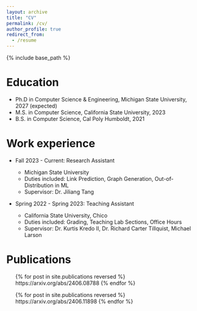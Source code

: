 ```yaml
---
layout: archive
title: "CV"
permalink: /cv/
author_profile: true
redirect_from:
  - /resume
---
```


{% include base_path %}

Education
======
* Ph.D in Computer Science & Engineering, Michigan State University, 2027 (expected)
* M.S. in Computer Science, California State University, 2023
* B.S. in Computer Science, Cal Poly Humboldt, 2021

Work experience
======
* Fall 2023 - Current: Research Assistant
  * Michigan State University
  * Duties included: Link Prediction, Graph Generation, Out-of-Distribution in ML
  * Supervisor: Dr. Jiliang Tang

* Spring 2022 - Spring 2023: Teaching Assistant
  * California State University, Chico
  * Duties included: Grading, Teaching Lab Sections, Office Hours
  * Supervisor: Dr. Kurtis Kredo II, Dr. Richard Carter Tillquist, Michael Larson

Publications
======
  <!-- Co-authored with Harry -->
  <ul>{% for post in site.publications reversed %}
    https://arxiv.org/abs/2406.08788
  {% endfor %}</ul>

  <!-- Second Author with Harry -->
  <ul>{% for post in site.publications reversed %}
    https://arxiv.org/abs/2406.11898
  {% endfor %}</ul>
  
<!--Talks
======
  <ul>{% for post in site.talks reversed %}
    {% include archive-single-talk-cv.html  %}
  {% endfor %}</ul>

  Skills
======
* Skill 1
* Skill 2
  * Sub-skill 2.1
  * Sub-skill 2.2
  * Sub-skill 2.3
* Skill 3

Publications
======
  <ul>{% for post in site.publications reversed %}
    {% include archive-single-cv.html %}
  {% endfor %}</ul>
  
Talks
======
  <ul>{% for post in site.talks reversed %}
    {% include archive-single-talk-cv.html  %}
  {% endfor %}</ul>
  
Teaching
======
  <ul>{% for post in site.teaching reversed %}
    {% include archive-single-cv.html %}
  {% endfor %}</ul>
  
Service and leadership
======
* Currently signed in to 43 different slack teams -->
